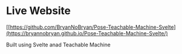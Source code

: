 # Live Website

[[https://github.com/BryanNoBryan/Pose-Teachable-Machine-Svelte](https://bryannobryan.github.io/Pose-Teachable-Machine-Svelte/)

Built using Svelte anad Teachable Machine

